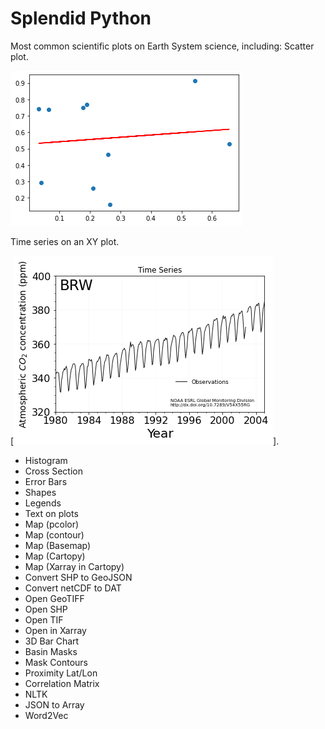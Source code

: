 # Splendid Python
Most common scientific plots on Earth System science, including: 
Scatter plot. 

![alt text][1]

[1]: ./IMAGES/scatter.png

Time series on an XY plot. 

[![alt text][2]]. 

[2]: ./IMAGES/XYplot.png

- Histogram
- Cross Section
- Error Bars
- Shapes
- Legends
- Text on plots
- Map (pcolor)
- Map (contour)
- Map (Basemap)
- Map (Cartopy)
- Map (Xarray in Cartopy)
- Convert SHP to GeoJSON
- Convert netCDF to DAT
- Open GeoTIFF
- Open SHP
- Open TIF
- Open in Xarray
- 3D Bar Chart
- Basin Masks
- Mask Contours
- Proximity Lat/Lon
- Correlation Matrix
- NLTK
- JSON to Array
- Word2Vec

